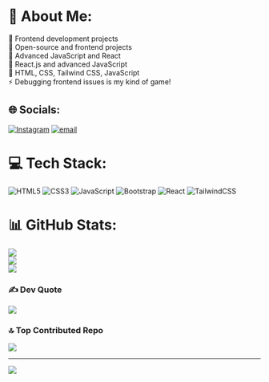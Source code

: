 # 💫 About Me:
🔭 Frontend development projects<br>👯 Open-source and frontend projects<br>🤝 Advanced JavaScript and React<br>🌱 React.js and advanced JavaScript<br>💬 HTML, CSS, Tailwind CSS, JavaScript<br>⚡ Debugging frontend issues is my kind of game!


## 🌐 Socials:
[![Instagram](https://img.shields.io/badge/Instagram-%23E4405F.svg?logo=Instagram&logoColor=white)](https://instagram.com/sahil_rajput.74)  [![email](https://img.shields.io/badge/Email-D14836?logo=gmail&logoColor=white)](mailto:karanrajput4580@gmail.com) 

# 💻 Tech Stack:
 ![HTML5](https://img.shields.io/badge/html5-%23E34F26.svg?style=for-the-badge&logo=html5&logoColor=white)  ![CSS3](https://img.shields.io/badge/css3-%231572B6.svg?style=for-the-badge&logo=css3&logoColor=white) ![JavaScript](https://img.shields.io/badge/javascript-%23323330.svg?style=for-the-badge&logo=javascript&logoColor=%23F7DF1E) ![Bootstrap](https://img.shields.io/badge/bootstrap-%238511FA.svg?style=for-the-badge&logo=bootstrap&logoColor=white) ![React](https://img.shields.io/badge/react-%2320232a.svg?style=for-the-badge&logo=react&logoColor=%2361DAFB) ![TailwindCSS](https://img.shields.io/badge/tailwindcss-%2338B2AC.svg?style=for-the-badge&logo=tailwind-css&logoColor=white)
# 📊 GitHub Stats:
![](https://github-readme-stats.vercel.app/api?username=SahilRajput47&theme=one_dark_pro&hide_border=false&include_all_commits=true&count_private=true)<br/>
![](https://github-readme-streak-stats.herokuapp.com/?user=SahilRajput47&theme=one_dark_pro&hide_border=false)<br/>
![](https://github-readme-stats.vercel.app/api/top-langs/?username=SahilRajput47&theme=one_dark_pro&hide_border=false&include_all_commits=true&count_private=true&layout=compact)

### ✍️ Dev Quote
![](https://quotes-github-readme.vercel.app/api?type=horizontal&theme=radical)

### 🔝 Top Contributed Repo
![](https://github-contributor-stats.vercel.app/api?username=SahilRajput47&limit=5&theme=one_dark_pro&combine_all_yearly_contributions=true)

---
[![](https://visitcount.itsvg.in/api?id=SahilRajput47&icon=0&color=0)](https://visitcount.itsvg.in)

<!-- Proudly created with GPRM ( https://gprm.itsvg.in ) -->
